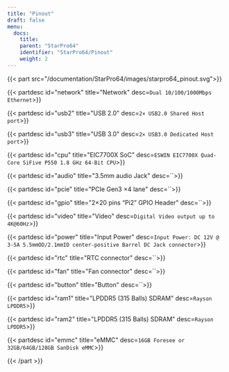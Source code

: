 ```yaml
---
title: "Pinout"
draft: false
menu:
  docs:
    title:
    parent: "StarPro64"
    identifier: "StarPro64/Pinout"
    weight: 2
---
```


<!--{{< figure src="/documentation/StarPro64/images/starpro64_pinout.png" caption="The StarPro64 board pinout" width="800" >}}-->

{{< part src="/documentation/StarPro64/images/starpro64_pinout.svg">}}

  {{< partdesc id="network" title="Network" desc=`Dual 10/100/1000Mbps Ethernet`>}}

  {{< partdesc id="usb2" title="USB 2.0" desc=`2× USB2.0 Shared Host port`>}}

  {{< partdesc id="usb3" title="USB 3.0" desc=`2× USB3.0 Dedicated Host port`>}}

  {{< partdesc id="cpu" title="EIC7700X SoC" desc=`ESWIN EIC7700X Quad-Core SiFive P550 1.8 GHz 64-Bit CPU`>}}

  {{< partdesc id="audio" title="3.5mm audio Jack" desc=``>}}

  {{< partdesc id="pcie" title="PCIe Gen3 ×4 lane" desc=``>}}

  {{< partdesc id="gpio" title="2×20 pins “Pi2” GPIO Header" desc=``>}}

  {{< partdesc id="video" title="Video" desc=`Digital Video output up to 4K@60Hz`>}}

  {{< partdesc id="power" title="Input Power" desc=`Input Power: DC 12V @ 3-5A 5.5mmOD/2.1mmID center-positive Barrel DC Jack connector`>}}

  {{< partdesc id="rtc" title="RTC connector" desc=``>}}

  {{< partdesc id="fan" title="Fan connector" desc=``>}}

  {{< partdesc id="button" title="Button" desc=``>}}

  {{< partdesc id="ram1" title="LPDDR5 (315 Balls) SDRAM" desc=`Rayson LPDDR5`>}}

  {{< partdesc id="ram2" title="LPDDR5 (315 Balls) SDRAM" desc=`Rayson LPDDR5`>}}

  {{< partdesc id="emmc" title="eMMC" desc=`16GB Foresee or 32GB/64GB/128GB SanDisk eMMC`>}}

{{< /part >}}